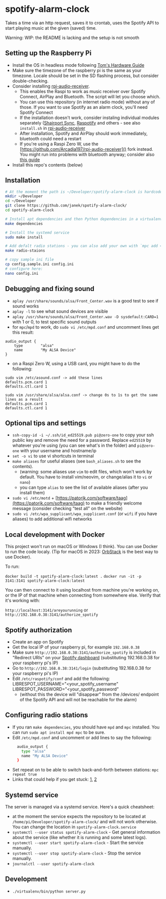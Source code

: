 # spotify-alarm-clock

Takes a time via an http request, saves it to crontab, uses the Spotify API to start playing music at the given (saved) time.

Warning: WIP: the README is lacking and the setup is not smooth

## Setting up the Raspberry Pi

- Install the OS in headless mode following [Tom's Hardware Guide](https://www.tomshardware.com/reviews/raspberry-pi-headless-setup-how-to,6028.html)
- Make sure the timezone of the raspberry pi is the same as your timezone. Locale should be set in the SD flashing process, but consider double-checking.
- Consider installing [rpi-audio-receiver](https://github.com/nicokaiser/rpi-audio-receiver).
  - This enables the Raspi to work as music receiver over Spotify Connect, AirPlay and Bluetooth. The script will let you choose which.
  - You can use this repository (in internet radio mode) without any of those. If you want to use Spotify as an alarm clock, you'll need Spotify Connect
  - If the installation doesn't work, consider instaling individual modules separately ([Shairport Sync](https://github.com/mikebrady/shairport-sync/), [Raspotify](https://github.com/dtcooper/raspotify) and others - see also `install.sh` in [rpi-audio-receiver](https://github.com/nicokaiser/rpi-audio-receiver)
  - After installation, Spotify and AirPlay should work immediately, bluetooth could need a restart
  - If you're using a Raspi Zero W, use the [https://github.com/Arcadia197/rpi-audio-receiver]() fork instead. You might run into problems with bluetooth anyway; consider also [this guide](https://gist.github.com/actuino/9548329d1bba6663a63886067af5e4cb)
- Install this repo's contents (below)

## Installation

```bash
# At the moment the path is ~/Developer/spotify-alarm-clock is hardcoded somewhere, so it's easiest to use it until that's improved
mkdir ~/Developer
cd ~/Developer
git clone https://github.com/janek/spotify-alarm-clock/
cd spotify-alarm-clock

# Install apt dependencies and then Python dependencies in a virtualenv
make dependencies

# Install the systemd service
sudo make install

# Add defalt radio stations - you can also add your own with `mpc add <stream link>`
make radio-staions

# copy sample ini file
cp config.sample.ini config.ini
# configure here:
nano config.ini

```

## Debugging and fixing sound

- `aplay /usr/share/sounds/alsa/Front_Center.wav` is a good test to see if sound works
- `aplay -l` to see what sound devices are visible
- `aplay /usr/share/sounds/alsa/Front_Center.wav -D sysdefault:CARD=1` with 1 or 0, to test specific sound outputs
- for `mpc`/`mpd` to work, do `sudo vi /etc/mpd.conf` and uncomment lines get this result:

```
audio_output {
	type		"alsa"
	name		"My ALSA Device"
}
```

- on a Raspi Zero W, using a USB card, you might have to do the following:

```
sudo vim /etc/asound.conf -> add these lines
defaults.pcm.card 1
defaults.ctl.card 1
```

```
sudo vim /usr/share/alsa/alsa.conf -> change 0s to 1s to get the same lines as a result
defaults.pcm.card 1
defaults.ctl.card 1
```

## Optional tips and settings

- `ssh-copy-id -i ~/.ssh/id_ed25519.pub pi@zero-one` to copy your ssh public key and remove the need for a password. Replace `ed25519` by whatever you're using (you can see what's in the folder) and `pi@zero-one` with your username and hostname/ip
- `set -o vi` to use vi shortcuts in terminal
- `make aliases` for useful aliases (see `bash_aliases.sh` to see the contents).
  - (warning: some aliases use `vim` to edit files, which won't work by default. You have to install vim/neovim, or change/alias it to `vi` or `nano`)
  - you can type `alias` to see the list of available aliases (after you install them)
- `sudo vi /etc/motd` + [https://patorjk.com/software/taag](https://patorjk.com/software/taag) to make a friendly welcome message (consider checking "test all" on the website)
- `sudo vi /etc/wpa_supplicant/wpa_supplicant.conf` (or `wifi` if you have aliases) to add additional wifi networks

## Local development with Docker

This project won't run on macOS or Windows (I think). You can use Docker to run the code localy. (Tip for macOS in 2023: [OrbStack](https://orbstack.dev/) is the best way to use Docker).

To run:

`docker build -t spotify-alarm-clock:latest .`
`docker run -it -p 3141:3141 spotify-alarm-clock:latest`

You can then connect to it using localhost from machine you're working on, or the IP of that machine when connecting from somewhere else. Verify that it's working with:

`http://localhost:3141/areyourunning` or `http://192.168.0.38:3141/authorize_spotify`

## Spotify authorization

- Create an app on Spotify
- Get the local IP of your raspberry pi, for example `192.168.0.38`
- Make sure `http://192.168.0.38:3141/authorize_spotify` is included in "Redirect URIs" on your [Spotify dashboard](https://developer.spotify.com/dashboard/) (substituting 192.168.0.38 for your raspberry pi's IP)
- Go to `http://192.168.0.38:3141/login` (substituting 192.168.0.38 for your raspberry pi's IP)
- Edit `/etc/raspotify/conf` and add the following:
  LIBRESPOT_USERNAME="<your_spotify_username"
  LIBRESPOT_PASSWORD="<your_spotify_password"
  - (without this the device will "disappear" from the /devices/ endpoint of the Spotify API and will not be reachable for the alarm)

## Configuring radio stations

- If you ran `make dependencies`, you should have `mpd` and `mpc` installed. You can run `sudo apt install mpd mpc` to be sure.
- Edit `/etc/mpd.conf` and uncomment or add lines to say the following:
  ```sh
    audio_output {
      type "alsa"
      name "My ALSA Device"
    }
  ```
- Set repeat on to be able to switch back-and-forth between stations: `mpc repeat true`
- Links that could help if you get stuck: [1](https://www.rohberg.ch/de/blog/radio-streaming-with-a-raspberry-pi), [2](https://www.lesbonscomptes.com/pages/raspmpd.html)

## Systemd service

The server is managed via a systemd service. Here's a quick cheatsheet:

- at the moment the service expects the repository to be located at `/home/pi/Developer/spotify-alarm-clock/` and will not work otherwise. You can change the location in `spotify-alarm-clock.service`
- `systemctl --user status spotify-alarm-clock` - Get general information about the service (like whether it is running and some latest logs).
- `systemctl --user start spotify-alarm-clock` - Start the service manually.
- `systemctl --user stop spotify-alarm-clock` - Stop the service manually.
- `journalctl --user spotify-alarm-clock`

## Development

- `./virtualenv/bin/python server.py`
